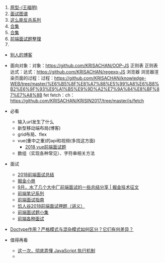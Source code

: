 1. [原型-(王福明)](http://www.cnblogs.com/wangfupeng1988/p/3977924.html)
2. [面试图谱](https://yuchengkai.cn/docs/zh/)
3. [这么能反杀系列](https://www.jianshu.com/u/10ae59f49b13)
4. [合集](https://github.com/webproblem/learning-article)
5. [合集](http://blog.poetries.top/FE-Interview-Questions/)
6. [前端面试题整理](https://www.jianshu.com/p/feab89b88d6b)
7. 



* [别人的博客](https://github.com/webproblem/Blog)

* 面向对象：对象：https://github.com/KRISACHAN/OOP-JS
  正则表
  正则表达式：达式：https://github.com/KRISACHAN/regexp-JS
  浏览器
  浏览器渲染页面的过程：过程：https://github.com/KRISACHAN/knowledge-WEB/tree/master/%E6%B5%8F%E8%A7%88%E5%99%A8%E6%B8%B2%E6%9F%93%E9%A1%B5%E9%9D%A2%E7%9A%84%E8%BF%87%E7%A8%8B
  fet
  fetch：ch：https://github.com/KRISACHAN/KRISIN2017/tree/master/js/fetch





* 必看
  * 输入url发生了什么
  * 新型移动端布局(博客)
  * grid布局、flex
  * vue(重中之重)的api和视频(多找这方面)
    * [2018 vue前端面试题](https://www.cnblogs.com/sichaoyun/p/8406194.html)
  * 数组（实现各种常见）、字符串相关方法
* 面试
  * [2018前端面试总结](https://juejin.im/post/5b94d8965188255c5a0cdc02)
  * [掘金小册](https://juejin.im/book/5a8f9ddcf265da4e9f6fb959/section/5a8f9ddc6fb9a06340522253)
  * [9月，水了几个大中厂前端面试的一些总结分享 | 掘金技术征文](https://juejin.im/post/5b9267b1e51d450e7579af94)
  * [前端笔记系列](https://hongqingcao.github.io/Front-end-notes/#/)
  * [前端面试指南](https://zhuanlan.zhihu.com/p/25859524)
  * [饥人谷2018前端面试押题（讲义）](https://zhuanlan.zhihu.com/p/34536462)
  * [前端面试题小集](https://zhuanlan.zhihu.com/p/40107009)
  * [前端各种面试](https://zhuanlan.zhihu.com/c_206969159)



* [Doctype作用？严格模式与混杂模式如何区分？它们有何差异？](https://www.cnblogs.com/wuqiutong/p/5986191.html)





* 值得再看
  * [这一次，彻底弄懂 JavaScript 执行机制](https://juejin.im/post/59e85eebf265da430d571f89)
  * 